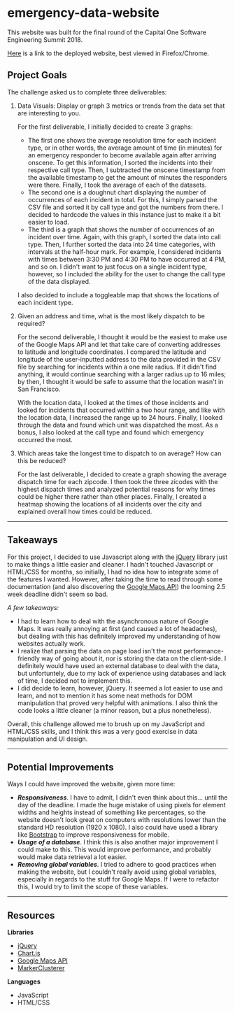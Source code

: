 # emergency-data-website
This website was built for the final round of the Capital One Software Engineering Summit 2018. 

[Here](https://katherinekolman.github.io/emergency-data-website) is a link to the deployed website, best viewed in Firefox/Chrome.

## Project Goals

The challenge asked us to complete three deliverables:

1. Data Visuals: Display or graph 3 metrics or trends from the data set that are interesting to you.

    For the first deliverable, I initially decided to create 3 graphs: 
    - The first one shows the average resolution time for each incident type, or in other words, the average amount of time (in minutes) for an emergency responder to become available again after arriving onscene. To get this information, I sorted the incidents into their respective call type. Then, I subtracted the onscene timestamp from the available timestamp to get the amount of minutes the responders were there. Finally, I took the average of each of the datasets.
    - The second one is a doughnut chart displaying the number of occurrences of each incident in total. For this, I simply parsed the CSV file and sorted it by call type and got the numbers from there. I decided to hardcode the values in this instance just to make it a bit easier to load.
    - The third is a graph that shows the number of occurrences of an incident over time. Again, with this graph, I sorted the data into call type. Then, I further sorted the data into 24 time categories, with intervals at the half-hour mark. For example, I considered incidents with times between 3:30 PM and 4:30 PM to have occurred at 4 PM, and so on. I didn't want to just focus on a single incident type, however, so I included the ability for the user to change the call type of the data displayed.
   
    I also decided to include a toggleable map that shows the locations of each incident type.
    
2. Given an address and time, what is the most likely dispatch to be required?

    For the second deliverable, I thought it would be the easiest to make use of the Google Maps API and let that take care of converting addresses to latitude and longitude coordinates. I compared the latitude and longitude of the user-inputted address to the data provided in the CSV file by searching for incidents within a one mile radius. If it didn't find anything, it would continue searching with a larger radius up to 16 miles; by then, I thought it would be safe to assume that the location wasn't in San Francisco. 
    
    With the location data, I looked at the times of those incidents and looked for incidents that occurred within a two hour range, and like with the location data, I increased the range up to 24 hours. Finally, I looked through the data and found which unit was dispatched the most. As a bonus, I also looked at the call type and found which emergency occurred the most. 
    
3. Which areas take the longest time to dispatch to on average? How can this be reduced?
    
    For the last deliverable, I decided to create a graph showing the average dispatch time for each zipcode. I then took the three zicodes with the highest dispatch times and analyzed potential reasons for why times could be higher there rather than other places. Finally, I created a heatmap showing the locations of all incidents over the city and explained overall how times could be reduced.
    
___
## Takeaways
For this project, I decided to use Javascript along with the [jQuery](https://jquery.com/) library just to make things a little easier and cleaner. I hadn't touched Javascript or HTML/CSS for months, so initially, I had no idea how to integrate some of the features I wanted. However, after taking the time to read through some documentation (and also discovering the [Google Maps API](https://developers.google.com/maps/documentation/javascript/)) the looming 2.5 week deadline didn't seem so bad. 

*A few takeaways:*
- I had to learn how to deal with the asynchronous nature of Google Maps. It was really annoying at first (and caused a lot of headaches), but dealing with this has definitely improved my understanding of how websites actually work.
- I realize that parsing the data on page load isn't the most performance-friendly way of going about it, nor is storing the data on the client-side. I definitely would have used an external database to deal with the data, but unfortuntely, due to my lack of experience using databases and lack of time, I decided not to implement this.
- I did decide to learn, however, jQuery. It seemed a lot easier to use and learn, and not to mention it has some neat methods for DOM manipulation that proved very helpful with animations. I also think the code looks a little cleaner (a minor reason, but a plus nonetheless). 

Overall, this challenge allowed me to brush up on my JavaScript and HTML/CSS skills, and I think this was a very good exercise in data manipulation and UI design.

___
## Potential Improvements
Ways I could have improved the website, given more time:
- __*Responsiveness*__. I have to admit, I didn't even think about this... until the day of the deadline. I made the huge mistake of using pixels for element widths and heights instead of something like percentages, so the website doesn't look great on computers with resolutions lower than the standard HD resolution (1920 x 1080). I also could have used a library like [Bootstrap](https://getbootstrap.com/) to improve responsiveness for mobile.
- __*Usage of a database*__. I think this is also another major improvement I could make to this. This would improve performance, and probably would make data retrieval a lot easier.
- __*Removing global variables*__. I tried to adhere to good practices when making the website, but I couldn't really avoid using global variables, especially in regards to the stuff for Google Maps. If I were to refactor this, I would try to limit the scope of these variables.
___
## Resources
__Libraries__
- [jQuery](https://jquery.com/)
- [Chart.js](https://github.com/chartjs/Chart.js)
- [Google Maps API](https://developers.google.com/maps/documentation/javascript/)
- [MarkerClusterer](https://github.com/googlemaps/v3-utility-library/tree/master/markerclusterer) 

__Languages__
- JavaScript
- HTML/CSS
